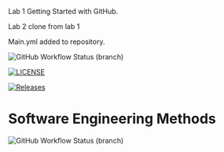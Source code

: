 Lab 1 
Getting Started with GitHub.

Lab 2 clone from lab 1

Main.yml added to repository.

![GitHub Workflow Status (branch)](https://img.shields.io/github/actions/workflow/status/Daniel109012/Lab2/main.yml?branch=master)

[![LICENSE](https://img.shields.io/github/license/Daniel109012/lab2.svg?style=flat-square)](https://github.com/Daniel109012/Lab2/blob/master/LICENSE)

[![Releases](https://img.shields.io/github/release/Daniel109012/Lab2/all.svg?style=flat-square)](https://github.com/Daniel109012/Lab2/releases)

# Software Engineering Methods
![GitHub Workflow Status (branch)](https://img.shields.io/github/actions/workflow/status/Daniel109012/Lab2/main.yml?branch=develop)
